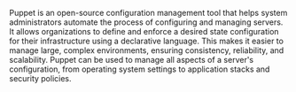 Puppet is an open-source configuration management tool that helps system administrators automate the process of configuring and managing servers. It allows organizations to define and enforce a desired state configuration for their infrastructure using a declarative language. This makes it easier to manage large, complex environments, ensuring consistency, reliability, and scalability. Puppet can be used to manage all aspects of a server's configuration, from operating system settings to application stacks and security policies.
